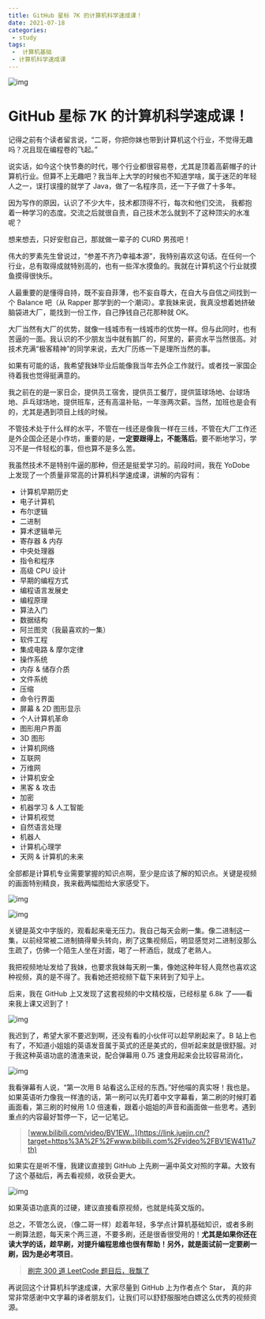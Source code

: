 ```yaml
---
title: GitHub 星标 7K 的计算机科学速成课！
date: 2021-07-18
categories:
 - study
tags:
 -  计算机基础
 - 计算机科学速成课
---
```

![img](https://p9-juejin.byteimg.com/tos-cn-i-k3u1fbpfcp/4318f0c853e04f2caa209b8ba228cd23~tplv-k3u1fbpfcp-watermark.image)

# GitHub 星标 7K 的计算机科学速成课！

记得之前有个读者留言说，“二哥，你把你妹也带到计算机这个行业，不觉得无趣吗？况且现在编程卷的飞起。”

说实话，如今这个快节奏的时代，哪个行业都很容易卷，尤其是顶着高薪帽子的计算机行业。但算不上无趣吧？我当年上大学的时候也不知道学啥，属于迷茫的年轻人之一，误打误撞的就学了 Java，做了一名程序员，还一下子做了十多年。

因为写作的原因，认识了不少大牛，技术都顶得不行，每次和他们交流， 我都抱着一种学习的态度。交流之后就很自责，自己技术怎么就到不了这种顶尖的水准呢？

想来想去，只好安慰自己，那就做一辈子的 CURD 男孩吧！

伟大的罗素先生曾说过，“参差不齐乃幸福本源”，我特别喜欢这句话。在任何一个行业，总有取得成就特别高的，也有一些浑水摸鱼的。我就在计算机这个行业就摸鱼摸得很快乐。

人最重要的是懂得自持，既不妄自菲薄，也不妄自尊大，在自大与自信之间找到一个 Balance 吧（从 Rapper 那学到的一个潮词）。拿我妹来说，我真没想着她挤破脑袋进大厂，能找到一份工作，自己挣钱自己花那种就 OK。

大厂当然有大厂的优势，就像一线城市有一线城市的优势一样。但与此同时，也有苦逼的一面。我认识的不少朋友当中就有鹅厂的，阿里的，薪资水平当然很高。对技术充满“极客精神”的同学来说，去大厂历练一下是理所当然的事。

如果有可能的话，我希望我妹毕业后能像我当年去外企工作就行。或者找一家国企待着我也觉得挺满意的。

我之前在的是一家日企，提供员工宿舍，提供员工餐厅，提供篮球场地、台球场地、乒乓球场地，提供班车，还有高温补贴，一年涨两次薪。当然，加班也是会有的，尤其是遇到项目上线的时候。

不管技术处于什么样的水平，不管在一线还是像我一样在三线，不管在大厂工作还是外企国企还是小作坊，重要的是，**一定要跟得上，不能落后**。要不断地学习，学习不是一件轻松的事，但也算不是多么苦。

我虽然技术不是特别牛逼的那种，但还是挺爱学习的。前段时间，我在 YoDobe 上发现了一个质量非常高的计算机科学速成课，讲解的内容有：

- 计算机早期历史
- 电子计算机
- 布尔逻辑
- 二进制
- 算术逻辑单元
- 寄存器 & 内存
- 中央处理器
- 指令和程序
- 高级 CPU 设计
- 早期的编程方式
- 编程语言发展史
- 编程原理
- 算法入门
- 数据结构
- 阿兰图灵（我最喜欢的一集）
- 软件工程
- 集成电路 & 摩尔定律
- 操作系统
- 内存 & 储存介质
- 文件系统
- 压缩
- 命令行界面
- 屏幕 & 2D 图形显示
- 个人计算机革命
- 图形用户界面
- 3D 图形
- 计算机网络
- 互联网
- 万维网
- 计算机安全
- 黑客 & 攻击
- 加密
- 机器学习 & 人工智能
- 计算机视觉
- 自然语言处理
- 机器人
- 计算机心理学
- 天网 & 计算机的未来

全部都是计算机专业需要掌握的知识点啊，至少是应该了解的知识点。关键是视频的画面特别精良，我来截两幅图给大家感受下。

![img](https://p3-juejin.byteimg.com/tos-cn-i-k3u1fbpfcp/e83614821e9542319750f03b4118cac5~tplv-k3u1fbpfcp-zoom-1.image)

![img](https://p3-juejin.byteimg.com/tos-cn-i-k3u1fbpfcp/b4c18ef5275e40109bbb064fec240649~tplv-k3u1fbpfcp-zoom-1.image)

关键是英文中字版的，观看起来毫无压力。我自己每天会刷一集。像二进制这一集，以前经常被二进制搞得晕头转向，刷了这集视频后，明显感觉对二进制没那么生疏了，仿佛一个陌生人坐在对面，喝了一杯酒后，就成了老熟人。

我把视频地址发给了我妹，也要求我妹每天刷一集，像她这种年轻人竟然也喜欢这种视频，真的是不得了。我看她还把视频下载下来转到了知乎上。

后来，我在 GitHub 上又发现了这套视频的中文精校版，已经标星 6.8k 了——看来我上课又迟到了！

![img](https://p3-juejin.byteimg.com/tos-cn-i-k3u1fbpfcp/cd2538c6597440b19fc0b3639f35975f~tplv-k3u1fbpfcp-zoom-1.image)

我迟到了，希望大家不要迟到啊，还没有看的小伙伴可以趁早刷起来了。B 站上也有了，不知道小姐姐的英语发音属于英式的还是美式的，但听起来就是很舒服。对于我这种英语功底的渣渣来说，配合弹幕用 0.75 速食用起来会比较容易消化，

![img](https://p3-juejin.byteimg.com/tos-cn-i-k3u1fbpfcp/d7770ab704d5496ab2bee4fa2bed1efc~tplv-k3u1fbpfcp-zoom-1.image)

我看弹幕有人说，“第一次用 B 站看这么正经的东西。”好他喵的真实呀！我也是。如果英语听力像我一样渣的话，第一刷可以先盯着中文字幕看，第二刷的时候盯着画面看，第三刷的时候用 1.0 倍速看，跟着小姐姐的声音和画面做一些思考。遇到重点的内容最好暂停一下，记一记笔记。

> [www.bilibili.com/video/BV1EW…](https://link.juejin.cn/?target=https%3A%2F%2Fwww.bilibili.com%2Fvideo%2FBV1EW411u7th)

如果实在是听不懂，我建议直接到 GitHub 上先刷一遍中英文对照的字幕。大致有了这个基础后，再去看视频，收获会更大。

![img](https://p3-juejin.byteimg.com/tos-cn-i-k3u1fbpfcp/cae7bdeff5be4e4a9791b4760b75946c~tplv-k3u1fbpfcp-zoom-1.image)

如果英语功底真的过硬，建议直接看原视频，也就是纯英文版的。

总之，不管怎么说，（像二哥一样）趁着年轻，多学点计算机基础知识，或者多刷一刷算法题，每天来个两三道，不要多刷，还是很香很受用的！**尤其是如果你还在读大学的话，趁早刷，对提升编程思维也很有帮助！另外，就是面试前一定要刷一刷，因为是必考项目**。

> [刷完 300 道 LeetCode 题目后，我飘了](https://link.juejin.cn/?target=https%3A%2F%2Fmp.weixin.qq.com%2Fs%2FsDLFMKCpstHslq7d6_Ascg)

再说回这个计算机科学速成课，大家尽量到 GitHub 上为作者点个 Star， 真的非常非常感谢中文字幕的译者朋友们，让我们可以舒舒服服地白嫖这么优秀的视频资源。